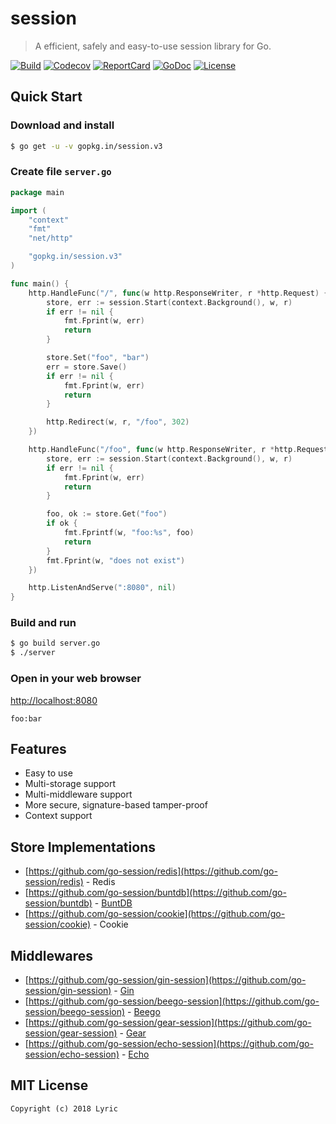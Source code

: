 # session

> A efficient, safely and easy-to-use session library for Go. 

[![Build][Build-Status-Image]][Build-Status-Url] [![Codecov][codecov-image]][codecov-url] [![ReportCard][reportcard-image]][reportcard-url] [![GoDoc][godoc-image]][godoc-url] [![License][license-image]][license-url]

## Quick Start

### Download and install

```bash
$ go get -u -v gopkg.in/session.v3
```

### Create file `server.go`

```go
package main

import (
	"context"
	"fmt"
	"net/http"

	"gopkg.in/session.v3"
)

func main() {
	http.HandleFunc("/", func(w http.ResponseWriter, r *http.Request) {
		store, err := session.Start(context.Background(), w, r)
		if err != nil {
			fmt.Fprint(w, err)
			return
		}

		store.Set("foo", "bar")
		err = store.Save()
		if err != nil {
			fmt.Fprint(w, err)
			return
		}

		http.Redirect(w, r, "/foo", 302)
	})

	http.HandleFunc("/foo", func(w http.ResponseWriter, r *http.Request) {
		store, err := session.Start(context.Background(), w, r)
		if err != nil {
			fmt.Fprint(w, err)
			return
		}

		foo, ok := store.Get("foo")
		if ok {
			fmt.Fprintf(w, "foo:%s", foo)
			return
		}
		fmt.Fprint(w, "does not exist")
	})

	http.ListenAndServe(":8080", nil)
}
```

### Build and run

```bash
$ go build server.go
$ ./server
```

### Open in your web browser

<http://localhost:8080>

    foo:bar

## Features

- Easy to use
- Multi-storage support
- Multi-middleware support
- More secure, signature-based tamper-proof
- Context support

## Store Implementations

- [https://github.com/go-session/redis](https://github.com/go-session/redis) - Redis
- [https://github.com/go-session/buntdb](https://github.com/go-session/buntdb) - [BuntDB](https://github.com/tidwall/buntdb)
- [https://github.com/go-session/cookie](https://github.com/go-session/cookie) - Cookie

## Middlewares

- [https://github.com/go-session/gin-session](https://github.com/go-session/gin-session) - [Gin](https://github.com/gin-gonic/gin)
- [https://github.com/go-session/beego-session](https://github.com/go-session/beego-session) - [Beego](https://github.com/astaxie/beego)
- [https://github.com/go-session/gear-session](https://github.com/go-session/gear-session) - [Gear](https://github.com/teambition/gear)
- [https://github.com/go-session/echo-session](https://github.com/go-session/echo-session) - [Echo](https://github.com/labstack/echo)

## MIT License

    Copyright (c) 2018 Lyric

[Build-Status-Url]: https://travis-ci.org/go-session/session
[Build-Status-Image]: https://travis-ci.org/go-session/session.svg?branch=master
[codecov-url]: https://codecov.io/gh/go-session/session
[codecov-image]: https://codecov.io/gh/go-session/session/branch/master/graph/badge.svg
[reportcard-url]: https://goreportcard.com/report/gopkg.in/session.v3
[reportcard-image]: https://goreportcard.com/badge/gopkg.in/session.v3
[godoc-url]: https://godoc.org/gopkg.in/session.v3
[godoc-image]: https://godoc.org/gopkg.in/session.v3?status.svg
[license-url]: http://opensource.org/licenses/MIT
[license-image]: https://img.shields.io/npm/l/express.svg
